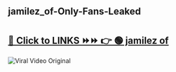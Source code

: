 
 ## jamilez_of-Only-Fans-Leaked

# <h2><a href="https://clipsfans.com/jamilez_of&ref=git">🔗 Click to LINKS ⏩⏩ 👉 🟢 jamilez of </a></h2>

<a href="https://clipsfans.com/jamilez_of&ref=git" rel="nofollow" data-target="animated-image.originalLink"><img src="https://i.ibb.co.com/xMMVF88/686577567.gif" alt="Viral Video Original" style="max-width: 100%; display: inline-block;" data-target="animated-image.originalImage"></a>
